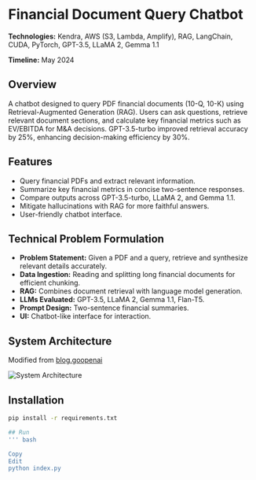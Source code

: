 # Financial Document Query Chatbot

**Technologies:** Kendra, AWS (S3, Lambda, Amplify), RAG, LangChain, CUDA, PyTorch, GPT-3.5, LLaMA 2, Gemma 1.1  

**Timeline:** May 2024  

## Overview
A chatbot designed to query PDF financial documents (10-Q, 10-K) using Retrieval-Augmented Generation (RAG). Users can ask questions, retrieve relevant document sections, and calculate key financial metrics such as EV/EBITDA for M&A decisions. GPT-3.5-turbo improved retrieval accuracy by 25%, enhancing decision-making efficiency by 30%.

## Features
- Query financial PDFs and extract relevant information.
- Summarize key financial metrics in concise two-sentence responses.
- Compare outputs across GPT-3.5-turbo, LLaMA 2, and Gemma 1.1.
- Mitigate hallucinations with RAG for more faithful answers.
- User-friendly chatbot interface.

## Technical Problem Formulation
- **Problem Statement:** Given a PDF and a query, retrieve and synthesize relevant details accurately.
- **Data Ingestion:** Reading and splitting long financial documents for efficient chunking.
- **RAG:** Combines document retrieval with language model generation.
- **LLMs Evaluated:** GPT-3.5, LLaMA 2, Gemma 1.1, Flan-T5.
- **Prompt Design:** Two-sentence financial summaries.
- **UI:** Chatbot-like interface for interaction.

## System Architecture
Modified from [blog.goopenai](https://blog.goopenai.com)  

![System Architecture](path/to/architecture_diagram.png)

## Installation
```bash
pip install -r requirements.txt

## Run
''' bash

Copy
Edit
python index.py

